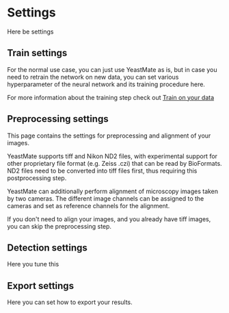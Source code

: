 # Settings
Here be settings
## Train settings

For the normal use case, you can just use YeastMate as is, but in case you need to retrain the network on new data, you can set various hyperparameter of the neural network and its training procedure here.

For more information about the training step check out [Train on your data](./train.md)

## Preprocessing settings

This page contains the settings for preprocessing and alignment of your images. 

YeastMate supports tiff and Nikon ND2 files, with experimental support for other proprietary file format (e.g. Zeiss .czi) that can be read by BioFormats.
ND2 files need to be converted into tiff files first, thus requiring this postprocessing step. 

YeastMate can additionally perform alignment of microscopy images taken by two cameras. The different image channels can be assigned to the cameras and set as reference channels for the alignment.

If you don't need to align your images, and you already have tiff images, you can skip the preprocessing step.

## Detection settings

Here you tune this

## Export settings

Here you can set how to export your results.